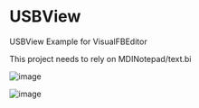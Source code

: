 # USBView
USBView Example for VisualFBEditor

This project needs to rely on MDINotepad/text.bi

![image](https://github.com/user-attachments/assets/d6dfec45-f701-48eb-8d6a-667f0adeba7c)

![image](https://github.com/user-attachments/assets/50ab2631-a666-495b-a03e-26e7c997f7f4)
